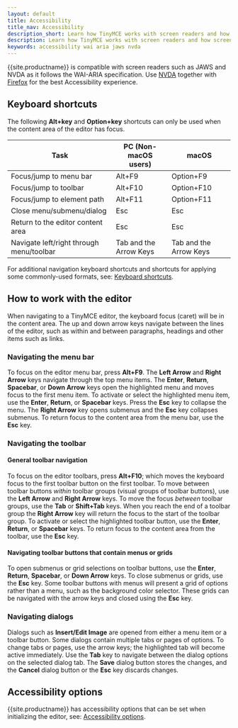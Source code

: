 ```yaml
---
layout: default
title: Accessibility
title_nav: Accessibility
description_short: Learn how TinyMCE works with screen readers and how screen readers work with TinyMCE.
description: Learn how TinyMCE works with screen readers and how screen readers work with TinyMCE.
keywords: accessibility wai aria jaws nvda
---
```


{{site.productname}} is compatible with screen readers such as JAWS and NVDA as it follows the WAI-ARIA specification. Use [NVDA](http://www.nvaccess.org/) together with [Firefox](https://www.mozilla.org/en-US/firefox/products/) for the best Accessibility experience.

## Keyboard shortcuts

The following **Alt+key** and **Option+key** shortcuts can only be used when the content area of the editor has focus.

| Task                                     | PC (Non-macOS users)   | macOS                  |
|------------------------------------------|------------------------|------------------------|
| Focus/jump to menu bar                   | Alt+F9                 | Option+F9              |
| Focus/jump to toolbar                    | Alt+F10                | Option+F10             |
| Focus/jump to element path               | Alt+F11                | Option+F11             |
| Close menu/submenu/dialog                | Esc                    | Esc                    |
| Return to the editor content area        | Esc                    | Esc                    |
| Navigate left/right through menu/toolbar | Tab and the Arrow Keys | Tab and the Arrow Keys |

For additional navigation keyboard shortcuts and shortcuts for applying some commonly-used formats, see: [Keyboard shortcuts]({{site.baseurl}}/advanced/keyboard-shortcuts/).

## How to work with the editor

When navigating to a TinyMCE editor, the keyboard focus (caret) will be in the content area. The up and down arrow keys navigate between the lines of the editor, such as within and between paragraphs, headings and other items such as links.

### Navigating the menu bar

To focus on the editor menu bar, press **Alt+F9**. The **Left Arrow** and **Right Arrow** keys navigate through the top menu items. The **Enter**, **Return**, **Spacebar**, or **Down Arrow** keys open the highlighted menu and moves focus to the first menu item. To activate or select the highlighted menu item, use the **Enter**, **Return**, or **Spacebar** keys. Press the **Esc** key to collapse the menu. The **Right Arrow** key opens submenus and the **Esc** key collapses submenus. To return focus to the content area from the menu bar, use the **Esc** key.

### Navigating the toolbar

#### General toolbar navigation

To focus on the editor toolbars, press **Alt+F10**; which moves the keyboard focus to the first toolbar button on the first toolbar. To move between toolbar buttons _within_ toolbar groups (visual groups of toolbar buttons), use the **Left Arrow** and **Right Arrow** keys. To move the focus _between_ toolbar groups, use the **Tab** or **Shift+Tab** keys. When you reach the end of a toolbar group the **Right Arrow** key will return the focus to the start of the toolbar group. To activate or select the highlighted toolbar button, use the **Enter**, **Return**, or **Spacebar** keys. To return focus to the content area from the toolbar, use the **Esc** key.

#### Navigating toolbar buttons that contain menus or grids

To open submenus or grid selections on toolbar buttons, use the **Enter**, **Return**, **Spacebar**, or **Down Arrow** keys. To close submenus or grids, use the **Esc** key. Some toolbar buttons with menus will present a grid of options rather than a menu, such as the background color selector. These grids can be navigated with the arrow keys and closed using the **Esc** key.

### Navigating dialogs

Dialogs such as **Insert/Edit Image** are opened from either a menu item or a toolbar button. Some dialogs contain multiple tabs or pages of options. To change tabs or pages, use the arrow keys; the highlighted tab will become active immediately. Use the **Tab** key to navigate between the dialog options on the selected dialog tab. The **Save** dialog button stores the changes, and the **Cancel** dialog button or the **Esc** key discards changes.

## Accessibility options

{{site.productname}} has accessibility options that can be set when initializing the editor, see: [Accessibility options]({{site.baseurl}}/configure/accessibility/).
